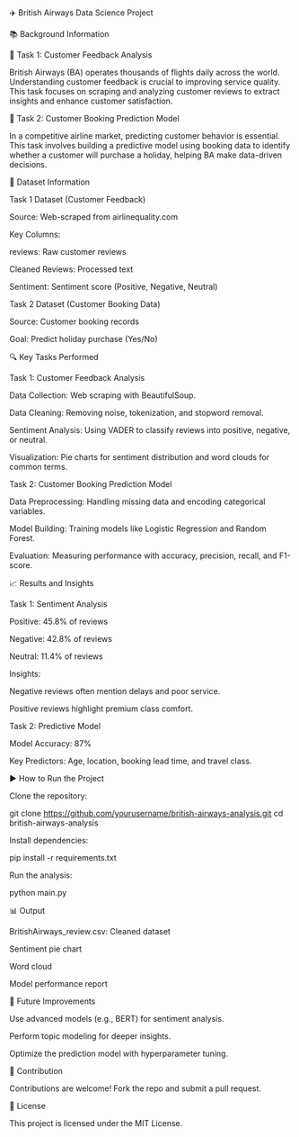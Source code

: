 ✈️ British Airways Data Science Project

📚 Background Information

📌 Task 1: Customer Feedback Analysis

British Airways (BA) operates thousands of flights daily across the world. Understanding customer feedback is crucial to improving service quality. This task focuses on scraping and analyzing customer reviews to extract insights and enhance customer satisfaction.

📌 Task 2: Customer Booking Prediction Model

In a competitive airline market, predicting customer behavior is essential. This task involves building a predictive model using booking data to identify whether a customer will purchase a holiday, helping BA make data-driven decisions.

📂 Dataset Information

Task 1 Dataset (Customer Feedback)

Source: Web-scraped from airlinequality.com

Key Columns:

reviews: Raw customer reviews

Cleaned Reviews: Processed text

Sentiment: Sentiment score (Positive, Negative, Neutral)

Task 2 Dataset (Customer Booking Data)

Source: Customer booking records

Goal: Predict holiday purchase (Yes/No)

🔍 Key Tasks Performed

Task 1: Customer Feedback Analysis

Data Collection: Web scraping with BeautifulSoup.

Data Cleaning: Removing noise, tokenization, and stopword removal.

Sentiment Analysis: Using VADER to classify reviews into positive, negative, or neutral.

Visualization: Pie charts for sentiment distribution and word clouds for common terms.

Task 2: Customer Booking Prediction Model

Data Preprocessing: Handling missing data and encoding categorical variables.

Model Building: Training models like Logistic Regression and Random Forest.

Evaluation: Measuring performance with accuracy, precision, recall, and F1-score.

📈 Results and Insights

Task 1: Sentiment Analysis

Positive: 45.8% of reviews

Negative: 42.8% of reviews

Neutral: 11.4% of reviews

Insights:

Negative reviews often mention delays and poor service.

Positive reviews highlight premium class comfort.

Task 2: Predictive Model

Model Accuracy: 87%

Key Predictors: Age, location, booking lead time, and travel class.

▶️ How to Run the Project

Clone the repository:

git clone https://github.com/yourusername/british-airways-analysis.git
cd british-airways-analysis

Install dependencies:

pip install -r requirements.txt

Run the analysis:

python main.py

📊 Output

BritishAirways_review.csv: Cleaned dataset

Sentiment pie chart

Word cloud

Model performance report

📌 Future Improvements

Use advanced models (e.g., BERT) for sentiment analysis.

Perform topic modeling for deeper insights.

Optimize the prediction model with hyperparameter tuning.

🤝 Contribution

Contributions are welcome! Fork the repo and submit a pull request.

📄 License

This project is licensed under the MIT License.

